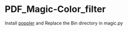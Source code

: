 # PDF_Magic-Color_filter

Install [poppler](https://poppler.freedesktop.org/) and Replace the Bin directory in magic.py
